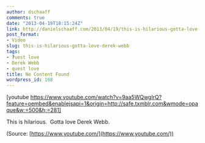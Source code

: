 ```yaml
---
author: dschaaff
comments: true
date: "2013-04-19T18:15:24Z"
link: http://danielschaaff.com/2013/04/19/this-is-hilarious-gotta-love-derek-webb/
post_format:
- Video
slug: this-is-hilarious-gotta-love-derek-webb
tags:
- ?uest love
- Derek Webb
- quest love
title: No Content Found
wordpress_id: 168
---
```


[youtube https://www.youtube.com/watch?v=9aa5WQwgIrQ?feature=oembed&enablejsapi=1&origin=http://safe.txmblr.com&wmode=opaque&w;=500&h;=281]


This is hilarious.  Gotta love Derek Webb.

(Source: [https://www.youtube.com/](https://www.youtube.com/))
